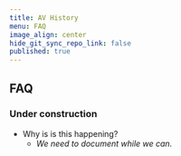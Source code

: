 ```yaml
---
title: AV History
menu: FAQ
image_align: center
hide_git_sync_repo_link: false
published: true
---
```


## FAQ
### Under construction

- Why is is this happening?
  - _We need to document while we can._